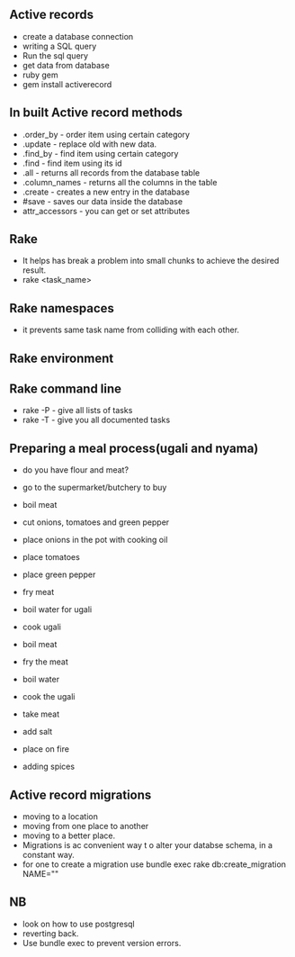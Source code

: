 ## Active records
- create a database connection
- writing a SQL query
- Run the sql query
- get data from database
- ruby gem
- gem install activerecord

## In built Active record methods
- .order_by - order item using certain category
- .update - replace old with new data.
- .find_by - find item using certain category
- .find - find item using its id
- .all - returns all records from the database table
- .column_names - returns all the columns in the table
- .create - creates a new entry in the database
- #save - saves our data inside the database 
- attr_accessors - you can get or set attributes

## Rake
- It helps has break a problem into small chunks to achieve the desired result.
- rake <task_name>

## Rake namespaces
- it prevents same task name from colliding with each other.

## Rake environment
## Rake command line
- rake -P - give all lists of tasks
- rake -T - give you all documented tasks

## Preparing a meal process(ugali and nyama)
- do you have flour and meat? 
- go to the supermarket/butchery to buy
- boil meat 
- cut onions, tomatoes and green pepper
- place onions in the pot with cooking oil
- place tomatoes
- place green pepper
- fry meat
- boil water for ugali
- cook ugali

- boil meat
- fry the meat
- boil water
- cook the ugali

- take meat
- add salt
- place on fire
- adding spices

## Active record migrations
- moving to a location
- moving from one place to another
- moving to a better place.
- Migrations is ac convenient way t o alter your databse schema, in a constant way.
- for one to create a migration use bundle exec rake db:create_migration NAME="<migration name>"

## NB
- look on how to use postgresql
- reverting back.
- Use bundle exec to prevent version errors.